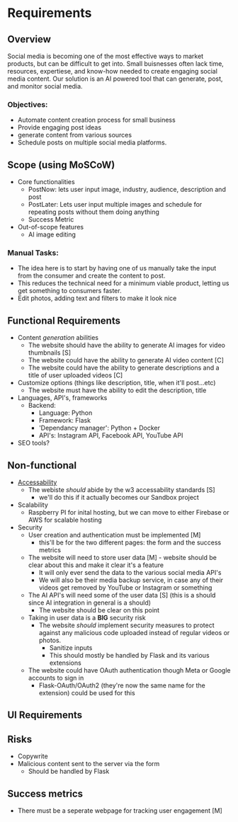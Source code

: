 # Requirements
## Overview
Social media is becoming one of the most effective ways to market products, but can be difficult to get into.
Small buisnesses often lack time, resources, expertiese, and know-how needed to create engaging social media content.
Our solution is an AI powered tool that can generate, post, and monitor social media.
### Objectives:
- Automate content creation process for small business
- Provide engaging post ideas
- generate content from various sources
- Schedule posts on multiple social media platforms.
## Scope (using MoSCoW)
- Core functionalities
	- PostNow: lets user input image, industry, audience, description and post
	- PostLater: Lets user input multiple images and schedule for repeating posts without them doing anything
	- Success Metric
- Out-of-scope features
    - AI image editing
### Manual Tasks:
- The idea here is to start by having one of us manually take the input from the consumer and create the content to post.
- This reduces the technical need for a minimum viable product, letting us get something to consumers faster.
- Edit photos, adding text and filters to make it look nice
## Functional Requirements
- Content *generation* abilities
    - The website should have the ability to generate AI images for video thumbnails [S]
    - The website could have the ability to generate AI video content [C]
    - The website could have the ability to generate descriptions and a title of user uploaded videos [C]
- Customize options (things like description, title, when it'll post...etc)
    - The website must have the ability to edit the description, title
- Languages, API's, frameworks
    - Backend:
        - Language: Python
        - Framework: Flask
        - 'Dependancy manager': Python + Docker
        - API's: Instagram API, Facebook API, YouTube API
- SEO tools?
## Non-functional
- [Accessability](https://www.w3.org/WAI/standards-guidelines/wcag/faq/#start)
    - The webiste *should* abide by the w3 accessability standards [S]
        - we'll do this if it actually becomes our Sandbox project
- Scalability
    - Raspberry PI for inital hosting, but we can move to either Firebase or AWS for scalable hosting
- Security
    - User creation and authentication must be implemented [M]
        - this'll be for the two different pages: the form and the success metrics
    - The website will need to store user data [M] - website should be clear about this and make it clear it's a feature
        - It will only ever send the data to the various social media API's
        - We will also be their media backup service, in case any of their videos get removed by YouTube or Instagram or something
    - The AI API's will need some of the user data [S] (this is a should since AI integration in general is a should)
        - The website should be clear on this point
    - Taking in user data is a **BIG** security risk
        - The website *should* implement security measures to protect against any malicious code uploaded instead of regular videos or photos. 
            - Sanitize inputs
            - This should mostly be handled by Flask and its various extensions
    - The website could have OAuth authentication though Meta or Google accounts to sign in
        - Flask-OAuth/OAuth2 (they're now the same name for the extension) could be used for this
## UI Requirements 
## Risks
- Copywrite
- Malicious content sent to the server via the form
    - Should be handled by Flask
## Success metrics
- There must be a seperate webpage for tracking user engagement [M]
